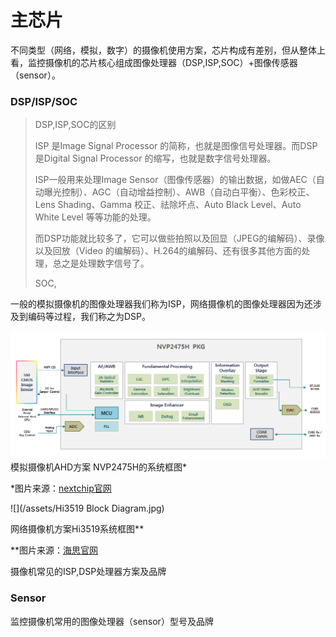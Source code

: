 # 主芯片

不同类型（网络，模拟，数字）的摄像机使用方案，芯片构成有差别，但从整体上看，监控摄像机的芯片核心组成图像处理器（DSP,ISP,SOC）+图像传感器（sensor）。

### DSP/ISP/SOC

> DSP,ISP,SOC的区别
>
> ISP 是Image Signal Processor 的简称，也就是图像信号处理器。而DSP是Digital Signal Processor 的缩写，也就是数字信号处理器。
>
> ISP一般用来处理Image Sensor（图像传感器）的输出数据，如做AEC（自动曝光控制）、AGC（自动增益控制）、AWB（自动白平衡）、色彩校正、Lens Shading、Gamma 校正、祛除坏点、Auto Black Level、Auto White Level 等等功能的处理。
>
> 而DSP功能就比较多了，它可以做些拍照以及回显（JPEG的编解码）、录像以及回放（Video 的编解码）、H.264的编解码、还有很多其他方面的处理，总之是处理数字信号了。
>
> SOC,

一般的模拟摄像机的图像处理器我们称为ISP，网络摄像机的图像处理器因为还涉及到编码等过程，我们称之为DSP。

![](/assets/CONTENTS7_C_143.png)模拟摄像机AHD方案 NVP2475H的系统框图\*

\*图片来源：[nextchip官网](http://www.nextchip.com/ch/products/product.asp?hGubun=ISP&seq=143#none)

![](/assets/Hi3519 Block Diagram.jpg)

网络摄像机方案Hi3519系统框图\*\*

\*\*图片来源：[海思官网](http://www.hisilicon.com/en/Products/ProductList/Surveillance)

摄像机常见的ISP,DSP处理器方案及品牌

### Sensor

监控摄像机常用的图像处理器（sensor）型号及品牌

